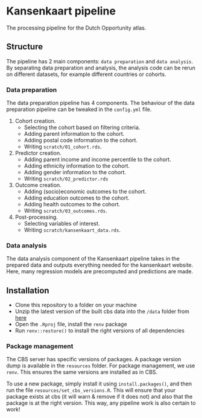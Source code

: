 # Kansenkaart pipeline

The processing pipeline for the Dutch Opportunity atlas.

## Structure
The pipeline has 2 main components: `data preparation` and `data analysis`. By separating data preparation and analysis, the analysis code can be rerun on different datasets, for example different countries or cohorts.

### Data preparation
The data preparation pipeline has 4 components. The behaviour of the data preparation pipeline can be tweaked in the `config.yml` file.

1. Cohort creation. 
    - Selecting the cohort based on filtering criteria. 
    - Adding parent information to the cohort.
    - Adding postal code information to the cohort.
    - Writing `scratch/01_cohort.rds`.
2. Predictor creation.
    - Adding parent income and income percentile to the cohort.
    - Adding ethnicity information to the cohort.
    - Adding gender information to the cohort.
    - Writing `scratch/02_predictor.rds`
3. Outcome creation.
    - Adding (socio)economic outcomes to the cohort.
    - Adding education outcomes to the cohort.
    - Adding health outcomes to the cohort.
    - Writing `scratch/03_outcomes.rds`.
4. Post-processing.
    - Selecting variables of interest.
    - Writing `scratch/kansenkaart_data.rds`.

### Data analysis
The data analysis component of the Kansenkaart pipeline takes in the prepared data and outputs everything needed for the kansenkaart website. Here, many regression models are precomputed and predictions are made. 




## Installation
- Clone this repository to a folder on your machine
- Unzip the latest version of the built cbs data into the `/data` folder from [here](https://github.com/sodascience/cbs_validationdata/releases)
- Open the `.Rproj` file, install the `renv` package
- Run `renv::restore()` to install the right versions of all dependencies

### Package management
The CBS server has specific versions of packages. A package version dump is available in the `resources` folder. For package management, we use `renv`. This ensures the same versions are installed as in CBS.

To use a new package, simply install it using `install.packages()`, and then run the file `resources/set_cbs_versions.R`. This will ensure that your package exists at cbs (it will warn & remove if it does not) and also that the package is at the right version. This way, any pipeline work is also certain to work!